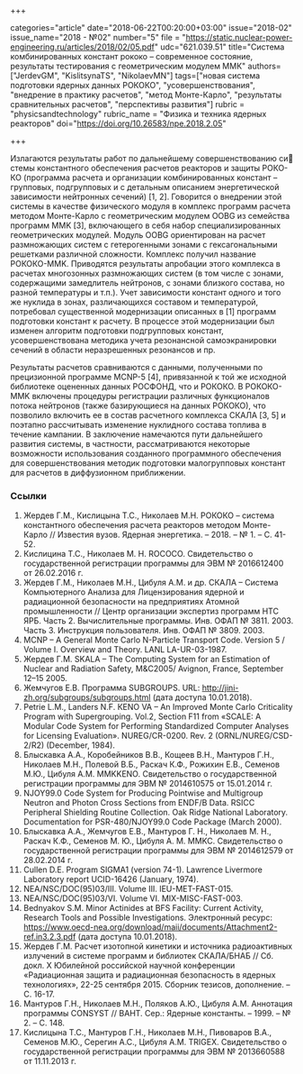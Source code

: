 +++

categories="article"
date="2018-06-22T00:20:00+03:00"
issue="2018-02"
issue_name="2018 - №02"
number="5"
file = "https://static.nuclear-power-engineering.ru/articles/2018/02/05.pdf"
udc="621.039.51"
title="Система комбинированных констант рококо – современное состояние, результаты тестирования с геометрическим модулем ММК"
authors=["JerdevGM", "KislitsynaTS", "NikolaevMN"]
tags=["новая система подготовки ядерных данных РОКОКО", "усовершенствования", "внедрение в практику расчетов", "метод Монте-Карло", "результаты сравнительных расчетов", "перспективы развития"]
rubric = "physicsandtechnology"
rubric_name = "Физика и техника ядерных реакторов"
doi="https://doi.org/10.26583/npe.2018.2.05"

+++

Излагаются результаты работ по дальнейшему совершенствованию си стемы константного обеспечения расчетов реакторов и защиты РОКО-КО (программа расчета и организации комбинированных констант – групповых, подгрупповых и с детальным описанием энергетической зависимости нейтронных сечений) [1, 2]. Говорится о внедрении этой системы в качестве физического модуля в комплекс программ расчета методом Монте-Карло с геометрическим модулем OOBG из семейства программ MMK [3], включающего в себя набор специализированных геометрических модулей. Модуль OOBG ориентирован на расчет размножающих систем с гетерогенными зонами с гексагональными решетками различной сложности. Комплекс получил название РОКОКО-MMK. Приводятся результаты апробации этого комплекса в расчетах многозонных размножающих систем (в том числе с зонами, содержащими замедлитель нейтронов, с зонами близкого состава, но разной температуры и т.п.). Учет зависимости констант одного и того же нуклида в зонах, различающихся составом и температурой, потребовал существенной модернизации описанных в [1] программ подготовки констант к расчету. В процессе этой модернизации был изменен алгоритм подготовки подгрупповых констант, усовершенствована методика учета резонансной самоэкранировки сечений в области неразрешенных резонансов и пр.

Результаты расчетов сравниваются с данными, полученными по прецизионной программе MCNP-5 [4], привязанной к той же исходной библиотеке оцененных данных РОСФОНД, что и РОКОКО. В РОКОКО-MMK включены процедуры регистрации различных функционалов потока нейтронов (также базирующиеся на данных РОКОКО), что позволило включить ее в состав расчетного комплекса СКАЛА [3, 5] и поэтапно рассчитывать изменение нуклидного состава топлива в течение кампании. В заключение намечаются пути дальнейшего развития системы, в частности, рассматриваются некоторые возможности использования созданного программного обеспечения для совершенствования методик подготовки малогрупповых констант для расчетов в диффузионном приближении.

### Ссылки

1. Жердев Г.М., Кислицына Т.С., Николаев М.Н. РОКОКО – система константного обеспечения расчета реакторов методом Монте-Карло // Известия вузов. Ядерная энергетика. – 2018. – № 1. – С. 41-52.
2. Кислицина Т.С., Николаев М. Н. ROCOCO. Свидетельство о государственной регистрации программы для ЭВМ № 2016612400 от 26.02.2016 г.
3. Жердев Г.М., Николаев М.Н., Цибуля А.М. и др. CКАЛА – Система Компьютерного Анализа для Лицензирования ядерной и радиационной безопасности на предприятиях Атомной промышленности // Центр организации экспертиз программ НТС ЯРБ. Часть 2. Вычислительные программы. Инв. ОФАП № 3811. 2003. Часть 3. Инструкция пользователя. Инв. ОФАП № 3809. 2003.
4. MCNP – A General Monte Carlo N-Particle Transport Code. Version 5 / Volume I. Overview and Theory. LANL LA-UR-03-1987.
5. Жердев Г.М. SKALA – The Computing System for an Estimation of Nuclear and Radiation Safety, M&C2005/ Avignon, France, September 12–15 2005.
6. Жемчугов Е.В. Программа SUBGROUPS. URL: http://jini-zh.org/subgroups/subgroups.html (дата доступа 10.01.2018).
7. Petrie L.M., Landers N.F. КENO VA – An Improved Monte Carlo Criticality Program with Supergrouping. Vol.2, Section F11 from «SCALE: A Modular Code System for Performing Standardized Computer Analyses for Licensing Evaluation». NUREG/CR-0200. Rev. 2 (ORNL/NUREG/CSD-2/R2) (December, 1984).
8. Блыскавка А.А., Коробейников В.В., Кощеев В.Н., Мантуров Г.Н., Николаев М.Н., Полевой В.Б., Раскач К.Ф., Рожихин Е.В., Семенов М.Ю., Цибуля А.М. MMKKENO. Свидетельство о государственной регистрации программы для ЭВМ № 2014610575 от 15.01.2014 г.
9. NJOY99.0 Code System for Producing Pointwise and Multigroup Neutron and Photon Cross Sections from ENDF/B Data. RSICC Peripheral Shielding Routine Collection. Oak Ridge National Laboratory. Documentation for PSR-480/NJOY99.0 Code Package (March 2000).
10. Блыскавка А.А., Жемчугов Е.В., Мантуров Г. Н., Николаев М. Н., Раскач К.Ф., Семенов М. Ю., Цибуля А. М. MMKC. Свидетельство о государственной регистрации программы для ЭВМ № 2014612579 от 28.02.2014 г.
11. Cullen D.E. Program SIGMA1 (version 74-1). Lawrence Livermore Laboratory report UCID-16426 (January, 1974).
12. NEA/NSC/DOC(95)03/III. Volume III. IEU-MET-FAST-015.
13. NEA/NSC/DOC(95)03/VI. Volume VI. MIX-MISC-FAST-003.
14. Bednyakov S.M. Minor Actinides at BFS Facility: Current Activity, Research Tools and Possible Investigations. Электронный ресурс: https://www.oecd-nea.org/download/maii/documents/Attachment2-ref.in3.2.3.pdf (дата доступа 10.01.2018).
15. Жердев Г.М. Расчет изотопной кинетики и источника радиоактивных излучений в системе программ и библиотек СКАЛА/БНАБ // Сб. докл. Х Юбилейной российской научной конференции «Радиационная защита и радиационная безопасность в ядерных технологиях», 22-25 сентября 2015. Сборник тезисов, дополнение. – С. 16-17.
16. Мантуров Г.Н., Николаев М.Н., Поляков А.Ю., Цибуля А.М. Аннотация программы CONSYST // ВАНТ. Сер.: Ядерные константы. – 1999. – № 2. – С. 148.
17. Кислицына Т.С., Мантуров Г.Н., Николаев М.Н., Пивоваров В.А., Семенов М.Ю., Серегин А.С., Цибуля А.М. TRIGEX. Свидетельство о государственной регистрации программы для ЭВМ № 2013660588 от 11.11.2013 г.